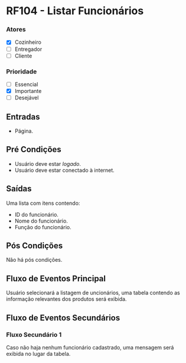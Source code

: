 # RF104 - Listar Funcionários

### Atores

* [x] Cozinheiro
* [ ] Entregador
* [ ] Cliente

### Prioridade

* [ ] Essencial
* [x] Importante
* [ ] Desejável

## Entradas

* Página.

## Pré Condições

* Usuário deve estar _logado_.
* Usuário deve estar conectado à internet.

## Saídas

Uma lista com itens contendo:

* ID do funcionário.
* Nome do funcionário.
* Função do funcionário.

## Pós Condições

Não há pós condições.

## Fluxo de Eventos Principal

Usuário selecionará a listagem de uncionários, uma tabela contendo as informação relevantes dos produtos será exibida.

## Fluxo de Eventos Secundários

### Fluxo Secundário 1

Caso não haja nenhum funcionário cadastrado, uma mensagem será exibida no lugar da tabela.&#x20;
